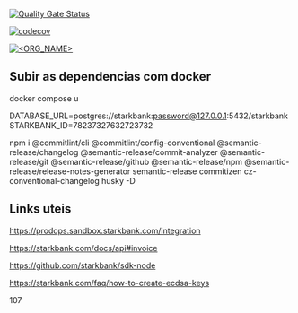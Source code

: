 

[![Quality Gate Status](https://sonarcloud.io/api/project_badges/measure?project=produtoreativo_payments&metric=alert_status)](https://sonarcloud.io/dashboard?id=produtoreativo_payments)

[![codecov](https://codecov.io/gh/produtoreativo/payments/branch/master/graph/badge.svg?token=)](https://codecov.io/gh/produtoreativo/payments)

[![<ORG_NAME>](https://circleci.com/gh/produtoreativo/payments/tree/master.svg?style=svg)](https://circleci.com/gh/produtoreativo/payments/?branch=master)

## Subir as dependencias com docker
docker compose u

DATABASE_URL=postgres://starkbank:password@127.0.0.1:5432/starkbank
STARKBANK_ID=78237327632723732


npm i @commitlint/cli @commitlint/config-conventional @semantic-release/changelog @semantic-release/commit-analyzer @semantic-release/git @semantic-release/github @semantic-release/npm @semantic-release/release-notes-generator semantic-release commitizen cz-conventional-changelog husky -D



## Links uteis
https://prodops.sandbox.starkbank.com/integration

https://starkbank.com/docs/api#invoice

https://github.com/starkbank/sdk-node

https://starkbank.com/faq/how-to-create-ecdsa-keys

107

